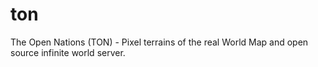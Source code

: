 # ton
The Open Nations (TON) - Pixel terrains of the real World Map and open source infinite world server.
